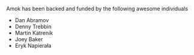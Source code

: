 Amok has been backed and funded by the following awesome individuals

- Dan Abramov
- Denny Trebbin
- Martin Katrenik
- Joey Baker
- Eryk Napierała
